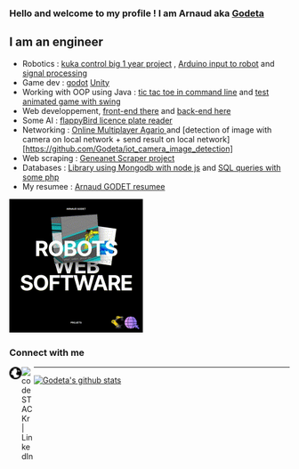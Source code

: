 ### Hello and welcome to my profile ! I am Arnaud aka [Godeta][CV_website]

## I am an engineer
- Robotics : [kuka control big 1 year project][torus] , [Arduino input to robot][esplora] and [signal processing][sign]
- Game dev : [godot][gdt] [Unity][uni]
- Working with OOP using Java : [tic tac toe in command line][Gobblet-Gobblers] and [test animated game with swing][javaFirstAnimation] 
- Web developpement, [front-end there][front] and [back-end here][back]
- Some AI : [flappyBird ][flappy] [licence plate reader][plate]
- Networking : [Online Multiplayer Agario ][agario] and [detection of image with camera on local network + send result on local network][https://github.com/Godeta/iot_camera_image_detection]
- Web scraping : [Geneanet Scraper project ][geneanet]
- Databases : [Library using Mongodb with node js][library] and [SQL queries with some php][sql manip]
- My resumee : [Arnaud GODET resumee](https://godeta.github.io)


![Demo projects](demo_test_projets.gif)

### Connect with me

[<img align="left" alt="codeSTACKr.com" width="22px" src="https://raw.githubusercontent.com/iconic/open-iconic/master/svg/globe.svg" />][CV_website]
[<img align="left" alt="codeSTACKr | LinkedIn" width="22px" src="https://cdn.jsdelivr.net/npm/simple-icons@v3/icons/linkedin.svg" />][linkedin]


---
[![Godeta's github stats](https://github-readme-stats.vercel.app/api?username=Godeta&show_icons=true&theme=dracula)](https://github.com/Godeta/github-readme-stats)

[CV_website]: https://windy-paradox-f12.notion.site/CV-9e48da96b2264f5eb95596907fa01d1c
[linkedin]: https://www.linkedin.com/in/arnaud-godet-b633021a6/
[Gobblet-Gobblers]: https://github.com/Godeta/Gobblet-Gobblers-Java
[esplora]: https://github.com/Godeta/controle_robot_manette
[sign]: https://github.com/Godeta/signal_processing
[torus]: https://github.com/Godeta/proof_of_concept_TORUS
[front]: https://github.com/Godeta/WellDesignedWebsites
[back]: https://github.com/Godeta/NodeJS_WeatherLocation
[flappy]: https://github.com/Godeta/FlappyBird-JS
[plate]: https://github.com/Godeta/licence_plate_reader
[gdt]: https://github.com/Godeta/godot_simple_games
[uni]: https://github.com/Godeta/UnityBasics
[agario]: https://github.com/Godeta/Agario_JS_multi
[geneanet]: https://github.com/Godeta/Geneanet_toGedcom_webScraping
[javaFirstAnimation]: https://github.com/Godeta/JavaFirstAnimation
[library]: https://github.com/Godeta/Library_nodeJS-Express-MongoDB
[sql manip]: https://github.com/Godeta/SQL_manipulation
